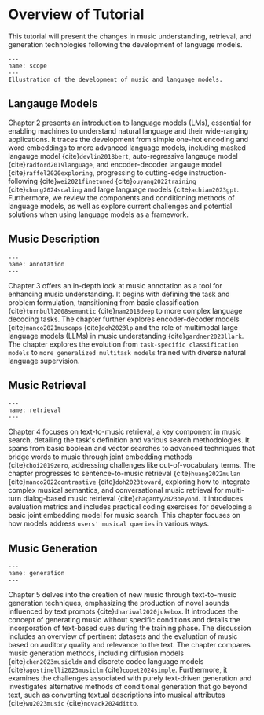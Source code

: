 # Overview of Tutorial

This tutorial will present the changes in music understanding, retrieval, and generation technologies following the development of language models.

```{figure} ./img/flow.png
---
name: scope
---
Illustration of the development of music and language models.
```

## Langauge Models

Chapter 2 presents an introduction to language models (LMs), essential for enabling machines to understand natural language and their wide-ranging applications. It traces the development from simple one-hot encoding and word embeddings to more advanced language models, including masked langauge model {cite}`devlin2018bert`, auto-regressive langauge model {cite}`radford2019language`, and encoder-decoder langauge model {cite}`raffel2020exploring`, progressing to cutting-edge instruction-following {cite}`wei2021finetuned` {cite}`ouyang2022training` {cite}`chung2024scaling` and large language models {cite}`achiam2023gpt`. Furthermore, we review the components and conditioning methods of language models, as well as explore current challenges and potential solutions when using language models as a framework.


## Music Description

```{figure} ./img/annotation.png
---
name: annotation
---
```

Chapter 3 offers an in-depth look at music annotation as a tool for enhancing music understanding. It begins with defining the task and problem formulation, transitioning from basic classification {cite}`turnbull2008semantic` {cite}`nam2018deep` to more complex language decoding tasks. The chapter further explores encoder-decoder models {cite}`manco2021muscaps` {cite}`doh2023lp` and the role of multimodal large language models (LLMs) in music understanding {cite}`gardner2023llark`. The chapter explores the evolution from `task-specific classification models` to `more generalized multitask models` trained with diverse natural language supervision. 


## Music Retrieval

```{figure} ./img/retrieval.png
---
name: retrieval
---
```

Chapter 4 focuses on text-to-music retrieval, a key component in music search, detailing the task's definition and various search methodologies. It spans from basic boolean and vector searches to advanced techniques that bridge words to music through joint embedding methods {cite}`choi2019zero`, addressing challenges like out-of-vocabulary terms. The chapter progresses to sentence-to-music retrieval {cite}`huang2022mulan` {cite}`manco2022contrastive` {cite}`doh2023toward`, exploring how to integrate complex musical semantics, and conversational music retrieval for multi-turn dialog-based music retrieval {cite}`chaganty2023beyond`. It introduces evaluation metrics and includes practical coding exercises for developing a basic joint embedding model for music search. This chapter focuses on how models address `users' musical queries` in various ways. 


## Music Generation

```{figure} ./img/generation.png
---
name: generation
---
```

Chapter 5 delves into the creation of new music through text-to-music generation techniques, emphasizing the production of novel sounds influenced by text prompts {cite}`dhariwal2020jukebox`. It introduces the concept of generating music without specific conditions and details the incorporation of text-based cues during the training phase. The discussion includes an overview of pertinent datasets and the evaluation of music based on auditory quality and relevance to the text. The chapter compares music generation methods, including diffusion models {cite}`chen2023musicldm` and discrete codec language models {cite}`agostinelli2023musiclm` {cite}`copet2024simple`. Furthermore, it examines the challenges associated with purely text-driven generation and investigates alternative methods of conditional generation that go beyond text, such as converting textual descriptions into musical attributes {cite}`wu2023music` {cite}`novack2024ditto`. 